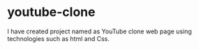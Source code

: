 # youtube-clone
I have created project named as YouTube clone web page using technologies such as html and Css.
